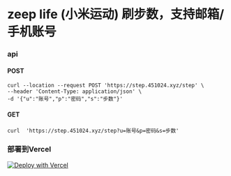 # zeep life (小米运动) 刷步数，支持邮箱/手机账号

### api

#### POST

```shell
curl --location --request POST 'https://step.451024.xyz/step' \
--header 'Content-Type: application/json' \
-d '{"u":"账号","p":"密码","s":"步数"}'
```
#### GET
```shell
curl  'https://step.451024.xyz/step?u=账号&p=密码&s=步数'
```
### 部署到Vercel

[![Deploy with Vercel](https://vercel.com/button)](https://vercel.com/new/git/external?repository-url=https://github.com/x-dr/editStep)
